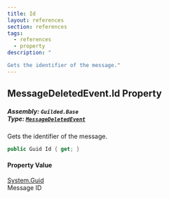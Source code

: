 ```yaml
---
title: Id
layout: references
section: references
tags:
  - references
  - property
description: "

Gets the identifier of the message."
---
```


## MessageDeletedEvent.Id Property
##### **Assembly:** `Guilded.Base`<br/>**Type:** [`MessageDeletedEvent`](MessageDeletedEvent 'Guilded.Base.Events.MessageDeletedEvent')

Gets the identifier of the message.

```csharp
public Guid Id { get; }
```

#### Property Value
[System.Guid](https://docs.microsoft.com/en-us/dotnet/api/System.Guid 'System.Guid')  
Message ID